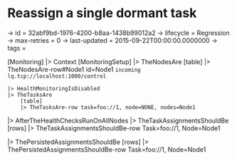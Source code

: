 # Reassign a single dormant task

-> id = 32abf9bd-1976-4200-b8aa-1438b99012a2
-> lifecycle = Regression
-> max-retries = 0
-> last-updated = 2015-09-22T00:00:00.0000000
-> tags = 

[Monitoring]
|> Context
    [MonitoringSetup]
    |> TheNodesAre
        [table]
        |> TheNodesAre-row#Node1 id=Node1
        ``` incoming
        lq.tcp://localhost:1000/control
        ```


    |> HealthMonitoringIsDisabled
    |> TheTasksAre
        [table]
        |> TheTasksAre-row task=foo://1, node=NONE, nodes=Node1


|> AfterTheHealthChecksRunOnAllNodes
|> TheTaskAssignmentsShouldBe
    [rows]
    |> TheTaskAssignmentsShouldBe-row Task=foo://1, Node=Node1

|> ThePersistedAssignmentsShouldBe
    [rows]
    |> ThePersistedAssignmentsShouldBe-row Task=foo://1, Node=Node1

~~~

